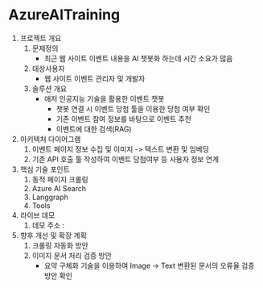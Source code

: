 # AzureAITraining

1. 프로젝트 개요
   1. 문제정의
      - 최근 웹 사이트 이벤트 내용을 AI  챗봇화 하는데 시간 소요가 많음
   1. 대상사용자
      - 웹 사이트 이벤트 관리자 및 개발자
   1. 솔루션 개요
      - 애저 인공지능 기술을 활용한 이벤트 챗봇
         - 챗봇 연결 시 이벤트 당첨 툴을 이용한 당첨 여부 확인
         - 기존 이벤트 참여 정보를 바탕으로 이벤트 추천
         - 이벤트에 대한 검색(RAG)
1. 아키텍처 다이어그램
   1. 이벤트 페이지 정보 수집 및 이미지 -> 텍스트 변환 및 임베딩
   1. 기존 API 호출 툴 작성하여 이벤트 당첨여부 등 사용자 정보 연계
1. 핵심 기술 포인트
   1. 동적 페이지 크롤링
   1. Azure AI Search
   1. Langgraph
   1. Tools
1. 라이브 데모
   1. 데모 주소 : 
1. 향후 개선 및 확장 계획
   1. 크롤링 자동화 방안
   1. 이미지 문서 처리 검증 방안
      - 요약 구체화 기술을 이용하여 Image -> Text 변환된 문서의 오류율 검증 방안 확인
